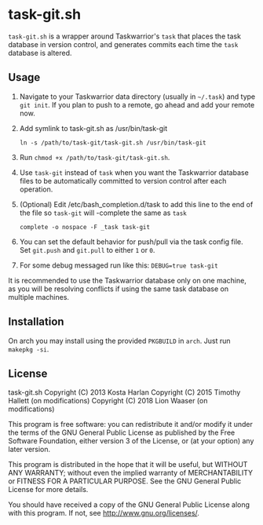 # task-git.sh

`task-git.sh` is a wrapper around Taskwarrior's `task` that places the task
database in version control, and generates commits each time the `task` database
is altered.

## Usage

1. Navigate to your Taskwarrior data directory (usually in `~/.task`) and type `git init`. If you plan to push to a remote, go ahead and add your remote now.
2. Add symlink to task-git.sh as /usr/bin/task-git

    `ln -s /path/to/task-git/task-git.sh /usr/bin/task-git`

3. Run `chmod +x /path/to/task-git/task-git.sh`.
4. Use `task-git` instead of `task` when you want the Taskwarrior database files to be automatically committed to version control after each operation.
5. (Optional) Edit /etc/bash_completion.d/task to add this line to the end of the file so `task-git` will <TAB>-complete the same as `task`

    `complete -o nospace -F _task task-git`
6. You can set the default behavior for push/pull via the task config file. Set `git.push` and `git.pull` to either `1` or `0`.
7. For some debug messaged run like this: `DEBUG=true task-git`

It is recommended to use the Taskwarrior database only on one machine, as you will be resolving conflicts if using the same task database on multiple machines.

## Installation

On arch you may install using the provided `PKGBUILD` in `arch`. Just run `makepkg -si`.

## License

task-git.sh
Copyright (C) 2013 Kosta Harlan
Copyright (C) 2015 Timothy Hallett (on modifications)
Copyright (C) 2018 Lion Waaser (on modifications)

This program is free software: you can redistribute it and/or modify
it under the terms of the GNU General Public License as published by
the Free Software Foundation, either version 3 of the License, or
(at your option) any later version.

This program is distributed in the hope that it will be useful,
but WITHOUT ANY WARRANTY; without even the implied warranty of
MERCHANTABILITY or FITNESS FOR A PARTICULAR PURPOSE.  See the
GNU General Public License for more details.

You should have received a copy of the GNU General Public License
along with this program.  If not, see <http://www.gnu.org/licenses/>.

